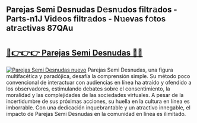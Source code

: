 ## Parejas Semi Desnudas D𝚎sn𝚞dos filtr𝚊dos - Parts-n1J Vid𝚎os filtr𝚊dos - N𝚞evas f𝚘tos atr𝚊ctivas 87QAu

# <h2><a href="http://mbczd6.tromn.icu/?c=Parejas+Semi+Desnudas">🔗👉👉👉 Parejas Semi Desnudas 🔗🔗</a></h2>

[![Parejas Semi Desnudas nuevo](https://i.imgur.com/pEAQMta.gif)](http://mbczd6.tromn.icu/?c=Parejas+Semi+Desnudas)
Parejas Semi Desnudas, una figura multifacética y paradójica, desafía la comprensión simple. Su método poco convencional de interactuar con audiencias en línea ha atraído y ofendido a los observadores, estimulando debates sobre el consentimiento, la moralidad y las complejidades de las sociedades virtuales. A pesar de la incertidumbre de sus próximas acciones, su huella en la cultura en línea es imborrable. Con una dedicación inquebrantable y un atractivo innegable, el impacto de Parejas Semi Desnudas en la comunidad en línea es ilimitado.

